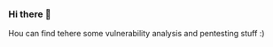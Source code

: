 ### Hi there 👋

Нou can find tehere some vulnerability analysis and pentesting stuff :)

<!--
[![python](https://user-images.githubusercontent.com/49790977/172412128-309cd361-9b29-4a05-a8bc-6630d875f8cb.svg)](https://www.python.org/)
[![c_plus_plus](https://user-images.githubusercontent.com/49790977/170052129-8ab11c77-1f27-4647-b8b0-5d2e8e5c3f4c.svg)](https://docs.microsoft.com/en-us/cpp/cpp/?view=msvc-160)
[![shell](https://user-images.githubusercontent.com/49790977/172551445-2eb44926-bb98-4c3c-a490-4b5c158034eb.svg)](https://ru.wikipedia.org/wiki/Bash)


[![capec](https://user-images.githubusercontent.com/49790977/170033923-4ef7d691-4ea3-4065-b4ea-25944aa7afa9.svg)](https://capec.mitre.org/)
[![mitre_attack](https://user-images.githubusercontent.com/49790977/170033925-f3e08057-677e-46ec-9fbf-e2a321716618.svg)](https://attack.mitre.org/)
[![nvd](https://user-images.githubusercontent.com/49790977/172414252-d4e02509-72ac-4847-a524-afe9d621640a.svg)](https://nvd.nist.gov/)

[![PyCharm](https://user-images.githubusercontent.com/49790977/170052433-d6e78c1c-0976-43c2-8d0d-95d6d22c1878.svg)](https://www.jetbrains.com/pycharm/)
[![YT](https://user-images.githubusercontent.com/49790977/170052440-673308d2-e24f-416a-b6f8-1c4f75ee7b7b.svg)](https://www.jetbrains.com/ru-ru/youtrack/)
[![github](https://user-images.githubusercontent.com/49790977/172551437-a2b9b772-4a95-4815-89af-2c09bf6368fe.svg)](https://github.com)


**InqWi/InqWi** is a ✨ _special_ ✨ repository because its `README.md` (this file) appears on your GitHub profile.

Here are some ideas to get you started:

- 🔭 I’m currently working on ...
- 🌱 I’m currently learning ...
- 👯 I’m looking to collaborate on ...
- 🤔 I’m looking for help with ...
- 💬 Ask me about ...
- 📫 How to reach me: ...
- 😄 Pronouns: ...
- ⚡ Fun fact: ...
-->
